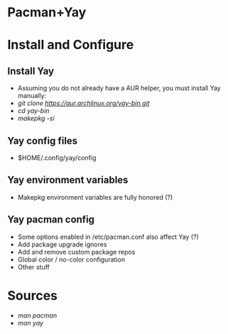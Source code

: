 # Pacman+Yay

# Install and Configure
## Install Yay
- Assuming you do not already have a AUR helper, you must install Yay manually:
- *git clone https://aur.archlinux.org/yay-bin.git*
- *cd yay-bin*
- *makepkg -si*

## Yay config files
- $HOME/.config/yay/config

## Yay environment variables
- Makepkg environment variables are fully honored (?)

## Yay pacman config
- Some options enabled in /etc/pacman.conf also affect Yay (?)
- Add package upgrade ignores
- Add and remove custom package repos
- Global color / no-color configuration
- Other stuff

# Sources
- *man pacman*
- *man yay*

